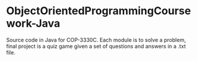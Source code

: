 # ObjectOrientedProgrammingCoursework-Java
Source code in Java for COP-3330C. Each module is to solve a problem, final project is a quiz game given a set of questions and answers in a .txt file.
